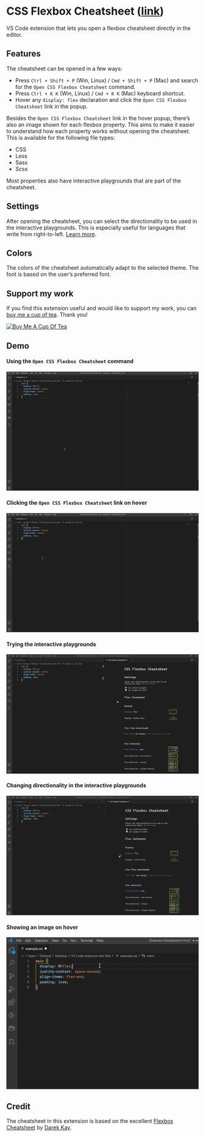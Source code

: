 # CSS Flexbox Cheatsheet ([link](https://marketplace.visualstudio.com/items?itemName=dzhavat.css-flexbox-cheatsheet))

VS Code extension that lets you open a flexbox cheatsheet directly in the editor.

## Features

The cheatsheet can be opened in a few ways:

* Press `Ctrl + Shift + P` (Win, Linux) / `Cmd + Shift + P` (Mac) and search for the `Open CSS Flexbox Cheatsheet` command.
* Press `Ctrl + K K` (Win, Linux) / `Cmd + K K` (Mac) keyboard shortcut.
* Hover any `display: flex` declaration and click the `Open CSS Flexbox Cheatsheet` link in the popup.

Besides the `Open CSS Flexbox Cheatsheet` link in the hover popup, there’s also an image shown for each flexbox property. This aims to make it easier to understand how each property works without opening the cheatsheet. This is available for the following file types:

* CSS
* Less
* Sass
* Scss

Most properties also have interactive playgrounds that are part of the cheatsheet.

## Settings

After opening the cheatsheet, you can select the directionality to be used in the interactive playgrounds. This is especially useful for languages that write from right-to-left. [Learn more](https://developer.mozilla.org/en-US/docs/Web/HTML/Global_attributes/dir).

## Colors

The colors of the cheatsheet automatically adapt to the selected theme. The font is based on the user’s preferred font.

## Support my work

If you find this extension useful and would like to support my work, you can [buy me a cup of tea](https://www.buymeacoffee.com/dzhavat). Thank you!

[![Buy Me A Cup Of Tea](https://github.com/dzhavat/css-flexbox-cheatsheet/raw/master/images/buy-me-a-cup-of-tea.png)](https://www.buymeacoffee.com/dzhavat)

## Demo

#### Using the `Open CSS Flexbox Cheatsheet` command

![Demo using "Open CSS Flexbox Cheatsheet" the command](https://github.com/dzhavat/css-flexbox-cheatsheet/raw/master/images/demo/command.gif)

#### Clicking the `Open CSS Flexbox Cheatsheet` link on hover

![Demo opening the cheatsheet by clicking the "Open CSS Flexbox Cheatsheet" command](https://github.com/dzhavat/css-flexbox-cheatsheet/raw/master/images/demo/hover.gif)

#### Trying the interactive playgrounds

![Trying the interactive playgrounds](https://github.com/dzhavat/css-flexbox-cheatsheet/raw/master/images/demo/interactive-playgrounds.gif)

#### Changing directionality in the interactive playgrounds

![Demo changing directionality](https://github.com/dzhavat/css-flexbox-cheatsheet/raw/master/images/demo/changing-directionality.gif)

#### Showing an image on hover

![Demo showing an image on hover](https://github.com/dzhavat/css-flexbox-cheatsheet/raw/master/images/demo/hover-image.gif)

## Credit

The cheatsheet in this extension is based on the excellent [Flexbox Cheatsheet](https://darekkay.com/dev/flexbox-cheatsheet.html) by [Darek Kay](https://darekkay.com/).

